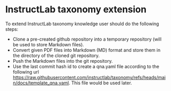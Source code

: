 # InstructLab taxonomy extension

To extend InstructLab taxonomy knowledge user should do the following steps:
- Clone a pre-created github repository into a temporary repository (will be used to store Markdown files).
- Convert given PDF files into Markdown (MD) format and store them in the directory of the cloned git repository.
- Push the Markdown files into the git repository.
- Use the last commit hash id to create a qna.yaml file according to the following url https://raw.githubusercontent.com/instructlab/taxonomy/refs/heads/main/docs/template_qna.yaml. This file would be used later.

